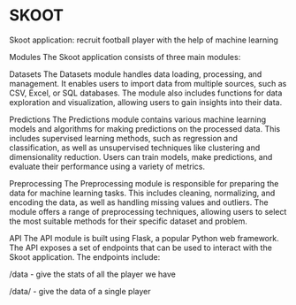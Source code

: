 # SKOOT 
Skoot application: recruit football player with the help of machine learning 

Modules
The Skoot application consists of three main modules:

Datasets
The Datasets module handles data loading, processing, and management. It enables users to import data from multiple sources, such as CSV, Excel, or SQL databases. The module also includes functions for data exploration and visualization, allowing users to gain insights into their data.

Predictions
The Predictions module contains various machine learning models and algorithms for making predictions on the processed data. This includes supervised learning methods, such as regression and classification, as well as unsupervised techniques like clustering and dimensionality reduction. Users can train models, make predictions, and evaluate their performance using a variety of metrics.

Preprocessing
The Preprocessing module is responsible for preparing the data for machine learning tasks. This includes cleaning, normalizing, and encoding the data, as well as handling missing values and outliers. The module offers a range of preprocessing techniques, allowing users to select the most suitable methods for their specific dataset and problem.

API
The API module is built using Flask, a popular Python web framework. The API exposes a set of endpoints that can be used to interact with the Skoot application. The endpoints include:

/data - give the stats of all the player we have

/data/<player name> - give the data of a single player





